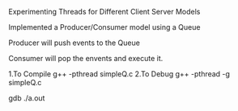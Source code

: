 Experimenting Threads for Different Client Server Models

Implemented a Producer/Consumer model using a Queue

Producer will push events to the Queue

Consumer will pop the envents and execute it.


1.To Compile
   g++ -pthread simpleQ.c
2.To Debug
  g++ -pthread -g simpleQ.c

  gdb ./a.out
